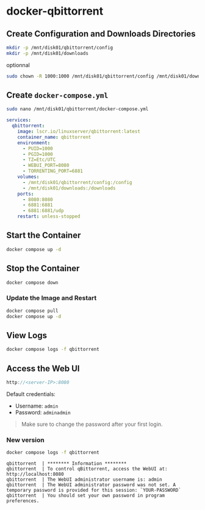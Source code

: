 # docker-qbittorrent

## Create Configuration and Downloads Directories

```bash
mkdir -p /mnt/disk01/qbittorrent/config
mkdir -p /mnt/disk01/downloads
```

optionnal

```bash
sudo chown -R 1000:1000 /mnt/disk01/qbittorrent/config /mnt/disk01/downloads
```

## Create `docker-compose.yml`

```bash
sudo nano /mnt/disk01/qbittorrent/docker-compose.yml
```

```yaml
services:
  qbittorrent:
    image: lscr.io/linuxserver/qbittorrent:latest
    container_name: qbittorrent
    environment:
      - PUID=1000
      - PGID=1000
      - TZ=Etc/UTC
      - WEBUI_PORT=8080
      - TORRENTING_PORT=6881
    volumes:
      - /mnt/disk01/qbittorrent/config:/config
      - /mnt/disk01/downloads:/downloads
    ports:
      - 8080:8080
      - 6881:6881
      - 6881:6881/udp
    restart: unless-stopped
```

## Start the Container

```bash
docker compose up -d
```

## Stop the Container

```bash
docker compose down
```

### Update the Image and Restart

```bash
docker compose pull
docker compose up -d
```

## View Logs

```bash
docker compose logs -f qbittorrent
```

## Access the Web UI

```cpp
http://<server-IP>:8080
```

Default credentials:

- Username: `admin`  
- Password: `adminadmin`

> Make sure to change the password after your first login.

### New version

```bash
docker compose logs -f qbittorrent
```

```
qbittorrent  | ******** Information ********
qbittorrent  | To control qBittorrent, access the WebUI at: http://localhost:8080
qbittorrent  | The WebUI administrator username is: admin
qbittorrent  | The WebUI administrator password was not set. A temporary password is provided for this session: `YOUR-PASSWORD`
qbittorrent  | You should set your own password in program preferences.
```
